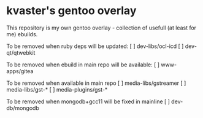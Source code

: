 # kvaster's gentoo overlay

This repository is my own gentoo overlay - collection of usefull (at least for me) ebuilds.

To be removed when ruby deps will be updated:
[ ] dev-libs/ocl-icd
[ ] dev-qt/qtwebkit

To be removed when ebuild in main repo will be available:
[ ] www-apps/gitea

To be removed when available in main repo
[ ] media-libs/gstreamer
[ ] media-libs/gst-*
[ ] media-plugins/gst-*

To be removed when mongodb+gcc11 will be fixed in mainline
[ ] dev-db/mongodb
